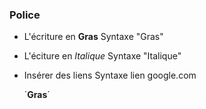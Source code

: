 <h3>Police</h3> 

* L'écriture en **Gras**
Syntaxe "Gras"

* L'éciture en *Italique*
Syntaxe "Italique"

* Insérer des liens
Syntaxe lien google.com

	´**Gras**´

